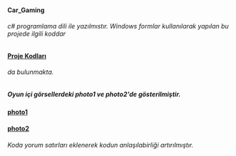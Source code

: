 #### Car_Gaming 
###### c# programlama dili ile yazılmıstır. Windows formlar kullanılarak yapılan bu projede ilgili koddar
#### [Proje Kodları](Car_Gaming_C#/Form1.cs) 
###### da bulunmakta. 
##### Oyun içi görsellerdeki photo1 ve photo2'de gösterilmiştir.
#### [photo1](car-gaming-photo1.jpg) 
#### [photo2](car-gaming-photo2.jpg) 

###### Koda yorum satırları eklenerek kodun anlaşılabirliği artırılmıştır.
